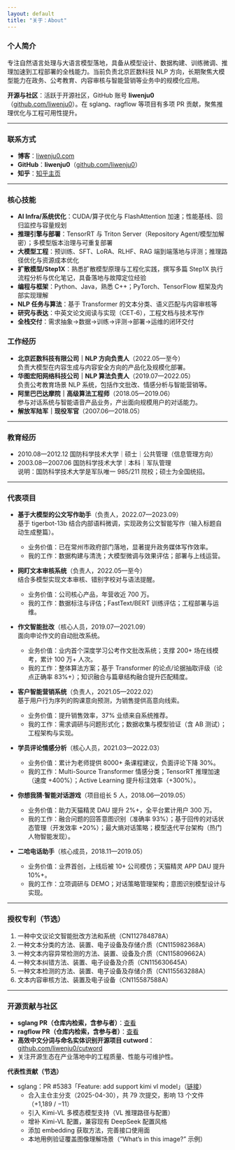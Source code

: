 ```yaml
---
layout: default
title: "关于：About"
---
```


### 个人简介
专注自然语言处理与大语言模型落地，具备从模型设计、数据构建、训练微调、推理加速到工程部署的全栈能力。当前负责北京匠数科技 NLP 方向，长期聚焦大模型能力在政务、公考教育、内容审核与智能营销等业务中的规模化应用。

**开源与社区**：活跃于开源社区，GitHub 账号 **liwenju0**（<a href="https://github.com/liwenju0" target="_blank" rel="noopener">github.com/liwenju0</a>）。在 sglang、ragflow 等项目有多项 PR 贡献，聚焦推理优化与工程可用性提升。

---

### 联系方式
- **博客**：<a href="http://www.liwenju0.com" target="_blank" rel="noopener">liwenju0.com</a>  
- **GitHub**：**liwenju0**（<a href="https://github.com/liwenju0" target="_blank" rel="noopener">github.com/liwenju0</a>）  
- **知乎**：<a href="https://www.zhihu.com/people/li-dan-ran-71" target="_blank" rel="noopener">知乎主页</a>

---

### 核心技能
- **AI Infra/系统优化**：CUDA/算子优化与 FlashAttention 加速；性能基线、回归监控与容量规划  
- **推理引擎与部署**：TensorRT 与 Triton Server（Repository Agent/模型加解密）；多模型版本治理与可重复部署  
- **大模型工程**：预训练、SFT、LoRA、RLHF、RAG 端到端落地与评测；推理路径优化与资源成本优化  
- **扩散模型/Step1X**：熟悉扩散模型原理与工程化实践，撰写多篇 Step1X 执行流程分析与优化笔记，具备落地与故障定位经验  
- **编程与框架**：Python、Java，熟悉 C++；PyTorch、TensorFlow 框架及内部实现理解  
- **NLP 任务与算法**：基于 Transformer 的文本分类、语义匹配与内容审核等  
- **研究与表达**：中英文论文阅读与实现（CET‑6），工程文档与技术写作  
- **全栈交付**：需求抽象→数据→训练→评测→部署→运维的闭环交付



### 工作经历
- **北京匠数科技有限公司｜NLP 方向负责人**（2022.05—至今）  
  负责大模型在内容生成与内容安全方向的产品化及规模化部署。
- **华图宏阳网络科技公司｜NLP 算法负责人**（2019.07—2022.05）  
  负责公考教育场景 NLP 系统，包括作文批改、情感分析与智能营销等。
- **阿里巴巴达摩院｜高级算法工程师**（2018.05—2019.06）  
  参与对话系统与智能语音产品业务，产出面向规模用户的对话能力。
- **解放军陆军｜现役军官**（2007.06—2018.05）

---

### 教育经历
- 2010.08—2012.12 国防科学技术大学｜硕士｜公共管理（信息管理方向）  
- 2003.08—2007.06 国防科学技术大学｜本科｜军队管理  
说明：国防科学技术大学是军队唯一 985/211 院校；硕士为全国统招。

---

### 代表项目
- **基于大模型的公文写作助手**（负责人，2022.07—2023.09）  
  基于 tigerbot-13b 结合内部语料微调，实现政务公文智能写作（输入标题自动生成整篇）。  
  - 业务价值：已在常州市政府部门落地，显著提升政务媒体写作效率。  
  - 我的工作：数据构建与清洗；大模型微调与效果评估；部署与上线运营。

- **网盯文本审核系统**（负责人，2022.05—至今）  
  结合多模型实现文本审核、错别字校对与语法提醒。  
  - 业务价值：公司核心产品，年营收近 700 万。  
  - 我的工作：数据标注与评估；FastText/BERT 训练评估；工程部署与运维。

- **作文智能批改**（核心人员，2019.07—2021.09）  
  面向申论作文的自动批改系统。  
  - 业务价值：业内首个深度学习公考作文批改系统；支撑 200+ 场在线模考，累计 100 万+ 人次。  
  - 我的工作：整体算法方案；基于 Transformer 的论点/论据抽取评级（论点正确率 83%+）；知识融合与篇章结构融合提升匹配精度。

- **客户智能营销系统**（负责人，2021.05—2022.02）  
  基于用户行为序列的购课意向预测，为销售提供高意向线索。  
  - 业务价值：提升销售效率，37% 业绩来自系统推荐。  
  - 我的工作：需求调研与问题形式化；数据收集与模型验证（含 AB 测试）；工程架构与实现。

- **学员评论情感分析**（核心人员，2021.03—2022.03）  
  - 业务价值：累计为老师提供 8000+ 条课程建议，负面评论下降 30%。  
  - 我的工作：Multi-Source Transformer 情感分类；TensorRT 推理加速（速度 +400%）；Active Learning 提升标注效率（+300%）。

- **你想我猜·智能对话游戏**（项目组长 5 人，2018.06—2019.05）  
  - 业务价值：助力天猫精灵 DAU 提升 2%+，全平台累计用户 300 万。  
  - 我的工作：融合问题的回答意图识别（准确率 93%）；基于回传的对话状态管理（开发效率 +20%）；最大熵对话策略；模型迭代平台架构（热门人物智能发现）。

- **二哈电话助手**（核心成员，2018.11—2019.05）  
  - 业务价值：业界首创，上线后被 10+ 公司模仿；天猫精灵 APP DAU 提升 10%+。  
  - 我的工作：立项调研与 DEMO；对话策略管理架构；意图识别模型设计与实现。

---

### 授权专利（节选）
1. 一种中文议论文智能批改方法和系统（CN112784878A）  
2. 一种文本分类的方法、装置、电子设备及存储介质（CN115982368A）  
3. 一种文本内容异常检测的方法、装置、设备及介质（CN115809662A）  
4. 一种文本纠错方法、装置、电子设备及介质（CN115630645A）  
5. 一种文本检测的方法、装置、电子设备及存储介质（CN115563288A）  
6. 文本内容审核方法、装置及电子设备（CN115587588A）

---

### 开源贡献与社区
- **sglang PR（仓库内检索，含参与者）**：<a href="https://github.com/sgl-project/sglang/pulls?q=is%3Apr+involves%3Aliwenju0" target="_blank" rel="noopener">查看</a>  
- **ragflow PR（仓库内检索，含参与者）**：<a href="https://github.com/InfiniFlow/ragflow/pulls?q=is%3Apr+involves%3Aliwenju0" target="_blank" rel="noopener">查看</a>  
- **高效中文分词与命名实体识别开源项目 cutword**：<a href="https://github.com/liwenju0/cutword" target="_blank" rel="noopener">github.com/liwenju0/cutword</a>   
- 关注开源生态在产业落地中的工程质量、性能与可维护性。

**代表性贡献（节选）**  
- sglang：PR #5383「Feature: add support kimi vl model」（<a href="https://github.com/sgl-project/sglang/pull/5383" target="_blank" rel="noopener">链接</a>）  
  - 合入主仓主分支（2025-04-30），共 79 次提交，影响 13 个文件（+1,189 / −11）  
  - 引入 Kimi-VL 多模态模型支持（VL 推理路径与配置）  
  - 增补 Kimi-VL 配置，兼容现有 DeepSeek 配置风格  
  - 添加 embedding 获取方法，完善接口使用面  
  - 本地用例验证覆盖图像理解场景（“What’s in this image?” 示例）



